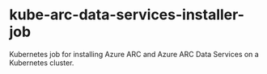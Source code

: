 # kube-arc-data-services-installer-job
Kubernetes job for installing Azure ARC and Azure ARC Data Services on a Kubernetes cluster.
